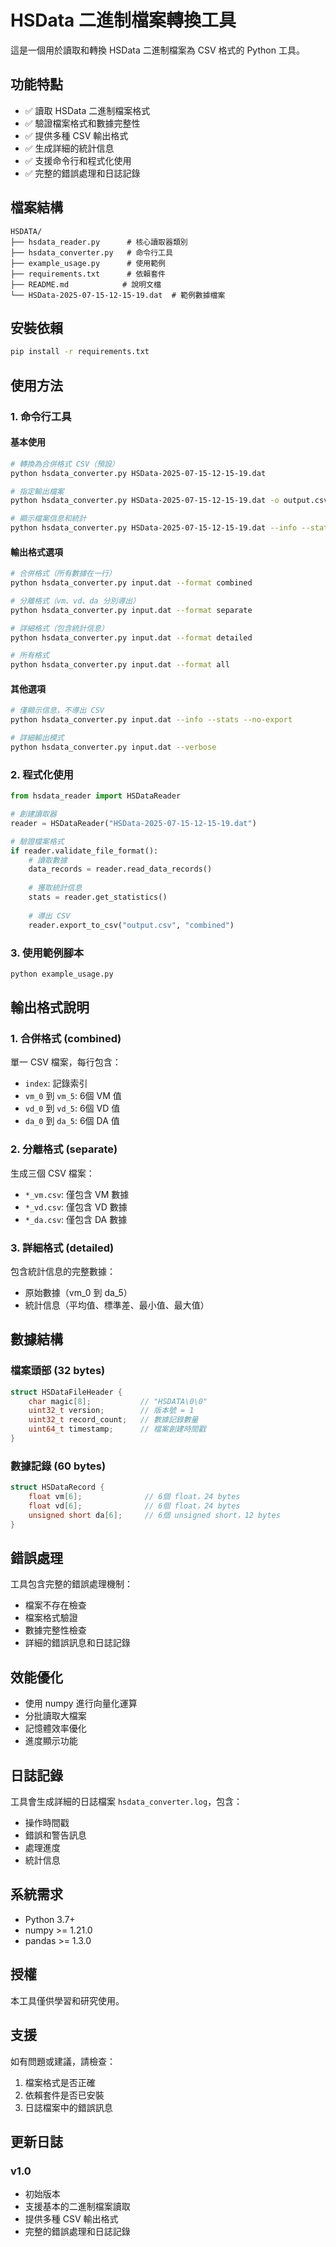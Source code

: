 # HSData 二進制檔案轉換工具

這是一個用於讀取和轉換 HSData 二進制檔案為 CSV 格式的 Python 工具。

## 功能特點

- ✅ 讀取 HSData 二進制檔案格式
- ✅ 驗證檔案格式和數據完整性
- ✅ 提供多種 CSV 輸出格式
- ✅ 生成詳細的統計信息
- ✅ 支援命令行和程式化使用
- ✅ 完整的錯誤處理和日誌記錄

## 檔案結構

```
HSDATA/
├── hsdata_reader.py      # 核心讀取器類別
├── hsdata_converter.py   # 命令行工具
├── example_usage.py      # 使用範例
├── requirements.txt      # 依賴套件
├── README.md            # 說明文檔
└── HSData-2025-07-15-12-15-19.dat  # 範例數據檔案
```

## 安裝依賴

```bash
pip install -r requirements.txt
```

## 使用方法

### 1. 命令行工具

#### 基本使用
```bash
# 轉換為合併格式 CSV（預設）
python hsdata_converter.py HSData-2025-07-15-12-15-19.dat

# 指定輸出檔案
python hsdata_converter.py HSData-2025-07-15-12-15-19.dat -o output.csv

# 顯示檔案信息和統計
python hsdata_converter.py HSData-2025-07-15-12-15-19.dat --info --stats
```

#### 輸出格式選項
```bash
# 合併格式（所有數據在一行）
python hsdata_converter.py input.dat --format combined

# 分離格式（vm、vd、da 分別導出）
python hsdata_converter.py input.dat --format separate

# 詳細格式（包含統計信息）
python hsdata_converter.py input.dat --format detailed

# 所有格式
python hsdata_converter.py input.dat --format all
```

#### 其他選項
```bash
# 僅顯示信息，不導出 CSV
python hsdata_converter.py input.dat --info --stats --no-export

# 詳細輸出模式
python hsdata_converter.py input.dat --verbose
```

### 2. 程式化使用

```python
from hsdata_reader import HSDataReader

# 創建讀取器
reader = HSDataReader("HSData-2025-07-15-12-15-19.dat")

# 驗證檔案格式
if reader.validate_file_format():
    # 讀取數據
    data_records = reader.read_data_records()
    
    # 獲取統計信息
    stats = reader.get_statistics()
    
    # 導出 CSV
    reader.export_to_csv("output.csv", "combined")
```

### 3. 使用範例腳本

```bash
python example_usage.py
```

## 輸出格式說明

### 1. 合併格式 (combined)
單一 CSV 檔案，每行包含：
- `index`: 記錄索引
- `vm_0` 到 `vm_5`: 6個 VM 值
- `vd_0` 到 `vd_5`: 6個 VD 值  
- `da_0` 到 `da_5`: 6個 DA 值

### 2. 分離格式 (separate)
生成三個 CSV 檔案：
- `*_vm.csv`: 僅包含 VM 數據
- `*_vd.csv`: 僅包含 VD 數據
- `*_da.csv`: 僅包含 DA 數據

### 3. 詳細格式 (detailed)
包含統計信息的完整數據：
- 原始數據（vm_0 到 da_5）
- 統計信息（平均值、標準差、最小值、最大值）

## 數據結構

### 檔案頭部 (32 bytes)
```cpp
struct HSDataFileHeader {
    char magic[8];           // "HSDATA\0\0"
    uint32_t version;        // 版本號 = 1
    uint32_t record_count;   // 數據記錄數量
    uint64_t timestamp;      // 檔案創建時間戳
}
```

### 數據記錄 (60 bytes)
```cpp
struct HSDataRecord {
    float vm[6];              // 6個 float，24 bytes
    float vd[6];              // 6個 float，24 bytes  
    unsigned short da[6];     // 6個 unsigned short，12 bytes
}
```

## 錯誤處理

工具包含完整的錯誤處理機制：

- 檔案不存在檢查
- 檔案格式驗證
- 數據完整性檢查
- 詳細的錯誤訊息和日誌記錄

## 效能優化

- 使用 numpy 進行向量化運算
- 分批讀取大檔案
- 記憶體效率優化
- 進度顯示功能

## 日誌記錄

工具會生成詳細的日誌檔案 `hsdata_converter.log`，包含：
- 操作時間戳
- 錯誤和警告訊息
- 處理進度
- 統計信息

## 系統需求

- Python 3.7+
- numpy >= 1.21.0
- pandas >= 1.3.0

## 授權

本工具僅供學習和研究使用。

## 支援

如有問題或建議，請檢查：
1. 檔案格式是否正確
2. 依賴套件是否已安裝
3. 日誌檔案中的錯誤訊息

## 更新日誌

### v1.0
- 初始版本
- 支援基本的二進制檔案讀取
- 提供多種 CSV 輸出格式
- 完整的錯誤處理和日誌記錄 